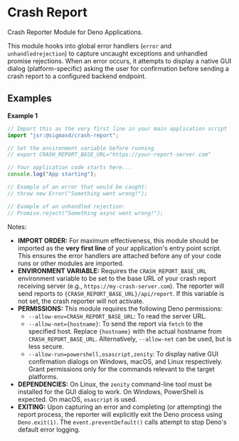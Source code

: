# Crash Report

Crash Reporter Module for Deno Applications.

This module hooks into global error handlers (`error` and `unhandledrejection`)
to capture uncaught exceptions and unhandled promise rejections. When an error
occurs, it attempts to display a native GUI dialog (platform-specific) asking
the user for confirmation before sending a crash report to a configured backend
endpoint.

## Examples

**Example 1**

```typescript
// Import this as the very first line in your main application script
import "jsr:@sigmasd/crash-report";

// Set the environment variable before running
// export CRASH_REPORT_BASE_URL="https://your-report-server.com"

// Your application code starts here...
console.log("App starting");

// Example of an error that would be caught:
// throw new Error("Something went wrong!");

// Example of an unhandled rejection:
// Promise.reject("Something async went wrong!");
```

Notes:

- **IMPORT ORDER:** For maximum effectiveness, this module should be imported as
  the **very first line** of your application's entry point script. This ensures
  the error handlers are attached before any of your code runs or other modules
  are imported.
- **ENVIRONMENT VARIABLE:** Requires the `CRASH_REPORT_BASE_URL` environment
  variable to be set to the base URL of your crash report receiving server
  (e.g., `https://my-crash-server.com`). The reporter will send reports to
  `{CRASH_REPORT_BASE_URL}/api/report`. If this variable is not set, the crash
  reporter will not activate.
- **PERMISSIONS:** This module requires the following Deno permissions:
  - `--allow-env=CRASH_REPORT_BASE_URL`: To read the server URL.
  - `--allow-net={hostname}`: To send the report via `fetch` to the specified
    host. Replace `{hostname}` with the actual hostname from
    `CRASH_REPORT_BASE_URL`. Alternatively, `--allow-net` can be used, but is
    less secure.
  - `--allow-run=powershell,osascript,zenity`: To display native GUI
    confirmation dialogs on Windows, macOS, and Linux respectively. Grant
    permissions only for the commands relevant to the target platforms.
- **DEPENDENCIES:** On Linux, the `zenity` command-line tool must be installed
  for the GUI dialog to work. On Windows, PowerShell is expected. On macOS,
  `osascript` is used.
- **EXITING:** Upon capturing an error and completing (or attempting) the report
  process, the reporter will explicitly exit the Deno process using
  `Deno.exit(1)`. The `event.preventDefault()` calls attempt to stop Deno's
  default error logging.
